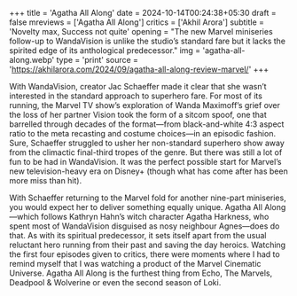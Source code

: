+++
title = 'Agatha All Along'
date = 2024-10-14T00:24:38+05:30
draft = false
mreviews = ['Agatha All Along']
critics = ['Akhil Arora']
subtitle = 'Novelty max, Success not quite'
opening = "The new Marvel miniseries follow-up to WandaVision is unlike the studio’s standard fare but it lacks the spirited edge of its anthological predecessor."
img = 'agatha-all-along.webp'
type = 'print'
source = 'https://akhilarora.com/2024/09/agatha-all-along-review-marvel/'
+++

With WandaVision, creator Jac Schaeffer made it clear that she wasn’t interested in the standard approach to superhero fare. For most of its running, the Marvel TV show’s exploration of Wanda Maximoff’s grief over the loss of her partner Vision took the form of a sitcom spoof, one that barrelled through decades of the format—from black-and-white 4:3 aspect ratio to the meta recasting and costume choices—in an episodic fashion. Sure, Schaeffer struggled to usher her non-standard superhero show away from the climactic final-third tropes of the genre. But there was still a lot of fun to be had in WandaVision. It was the perfect possible start for Marvel’s new television-heavy era on Disney+ (though what has come after has been more miss than hit).

With Schaeffer returning to the Marvel fold for another nine-part miniseries, you would expect her to deliver something equally unique. Agatha All Along—which follows Kathryn Hahn’s witch character Agatha Harkness, who spent most of WandaVision disguised as nosy neighbour Agnes—does do that. As with its spiritual predecessor, it sets itself apart from the usual reluctant hero running from their past and saving the day heroics. Watching the first four episodes given to critics, there were moments where I had to remind myself that I was watching a product of the Marvel Cinematic Universe. Agatha All Along is the furthest thing from Echo, The Marvels, Deadpool & Wolverine or even the second season of Loki.
